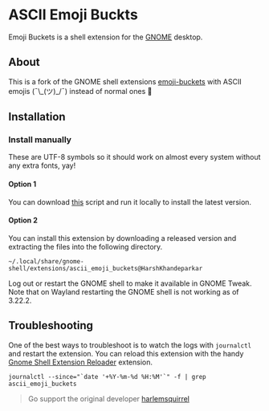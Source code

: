 # ASCII Emoji Buckts
Emoji Buckets is a shell extension for the [GNOME](https://www.gnome.org/) desktop.

## About
This is a fork of the GNOME shell extensions [emoji-buckets](https://github.com/harlemsquirrel/gnome-emoji-buckets) with ASCII emojis (¯\\\_(ツ)_/¯) instead of normal ones :shrug:

## Installation


### Install manually
These are UTF-8 symbols so it should work on almost every system without any extra fonts, yay!

#### Option 1
You can download [this](ascii-emoji-installer.sh) script and run it locally to install the latest version.

#### Option 2
You can install this extension by downloading a released version and extracting the files into the following directory.
```
~/.local/share/gnome-shell/extensions/ascii_emoji_buckets@HarshKhandeparkar
```

Log out or restart the GNOME shell to make it available in GNOME Tweak. Note that on Wayland restarting the GNOME shell is not working as of 3.22.2.

## Troubleshooting

One of the best ways to troubleshoot is to watch the logs with `journalctl` and restart the extension. You can reload this extension with the handy [Gnome Shell Extension Reloader](https://extensions.gnome.org/extension/1137/gnome-shell-extension-reloader/) extension.

```
journalctl --since="`date '+%Y-%m-%d %H:%M'`" -f | grep ascii_emoji_buckets
```

> Go support the original developer [harlemsquirrel](https://github.com/harlemsquirrel)
